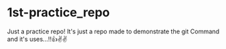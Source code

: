 # 1st-practice_repo
Just a practice repo!
It's just a repo made to demonstrate the git Command and it's uses...!!👍✌✌
